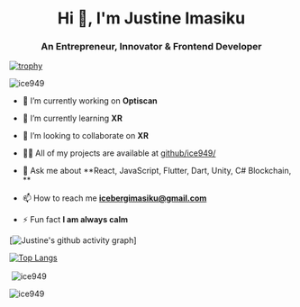 <h1 align="center">Hi 👋, I'm Justine Imasiku</h1>
<h3 align="center">An Entrepreneur, Innovator & Frontend Developer</h3>

[![trophy](https://github-profile-trophy.vercel.app/?username=ice949&theme=onedark)](https://github.com/ryo-ma/github-profile-trophy)

<p align="left"> <img src="https://komarev.com/ghpvc/?username=ice949&label=Profile%20views&color=0e75b6&style=flat" alt="ice949" /> </p>

- 🔭 I’m currently working on **Optiscan**

- 🌱 I’m currently learning **XR**

- 👯 I’m looking to collaborate on **XR**

- 👨‍💻 All of my projects are available at [github/ice949/](github/ice949/)

- 💬 Ask me about **React, JavaScript, Flutter, Dart, Unity, C# Blockchain, **

- 📫 How to reach me **icebergimasiku@gmail.com**

- ⚡ Fun fact **I am always calm**

[![Justine's github activity graph](https://github-readme-activity-graph.vercel.app/graph?username=ice949&bg_color=06051a&title_color=076f7a&color=076f7a&line=05d4eb&point=fff)]

[![Top Langs](https://github-readme-stats.vercel.app/api/top-langs/?username=ice949&langs_count=20&layout=compact&theme=vision-friendly-dark&count_private=true)](https://github.com/anuraghazra/github-readme-stats)

<p>&nbsp;<img align="center" src="https://github-readme-stats.vercel.app/api?username=ice949&show_icons=true&locale=en&theme=tokyonight&no-bg=false&no-frame=false&count_private=true" alt="ice949" /></p>

<p><img align="center" src="https://github-readme-streak-stats.herokuapp.com/?user=ice949&&theme=tokyonight&no-bg=false&no-frame=false&count_private=true" alt="ice949" /></p>
